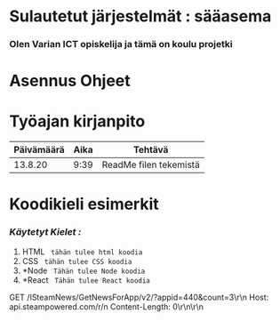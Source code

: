 # Sulautetut järjestelmät : sääasema

### Olen Varian ICT opiskelija ja tämä on koulu projetki

# Asennus Ohjeet 

# Työajan kirjanpito
Päivämäärä | Aika | Tehtävä
-----------|------|--------
13.8.20    | 9:39 | ReadMe filen tekemistä


# Koodikieli esimerkit

### *Käytetyt Kielet :*

 1. HTML
``` tähän tulee html koodia```
 1. CSS
``` tähän tulee CSS koodia```
 1. *Node
``` Tähän tulee Node koodia```
 1. *React
``` Tähän tulee React koodia```

GET /ISteamNews/GetNewsForApp/v2/?appid=440&count=3\r\n
Host: api.steampowered.com/r/n
Content-Length: 0\r\n\r\n
